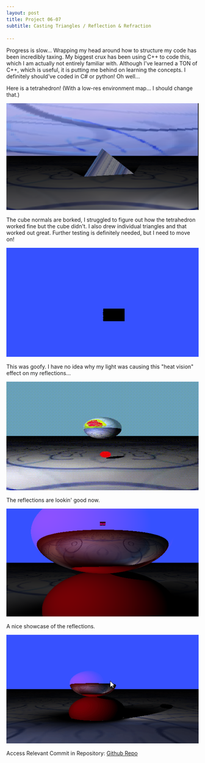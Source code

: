 ```yaml
---
layout: post
title: Project 06-07
subtitle: Casting Triangles / Reflection & Refraction

---
```


Progress is slow... Wrapping my head around how to structure my code has been incredibly taxing. My biggest crux has been using C++ to code this, which I am actually not entirely familiar with. Although I've learned a TON of C++, which is useful, it is putting me behind on learning the concepts. I definitely should've coded in C# or python! Oh well...

Here is a tetrahedron! (With a low-res environment map... I should change that.)

![Tetrahedron](/assets/img/ImageSynthesis/Tetrahedron.png)  

The cube normals are borked, I struggled to figure out how the tetrahedron worked fine but the cube didn't. I also drew individual triangles and that worked out great. Further testing is definitely needed, but I need to move on!

![Cube?](/assets/img/ImageSynthesis/Cube.png)  

This was goofy. I have no idea why my light was causing this "heat vision" effect on my reflections...

![BorkedReflection](/assets/img/ImageSynthesis/LightsShadowsReflections.gif)  

The reflections are lookin' good now.

![Working Reflections](/assets/img/ImageSynthesis/Reflections.png)  

A nice showcase of the reflections. 

![Animated Demonstration](/assets/img/ImageSynthesis/Reflection.gif)  


Access Relevant Commit in Repository:
[Github Repo](https://github.com/Kornosky/VIZA654/tree/275f2ba)
